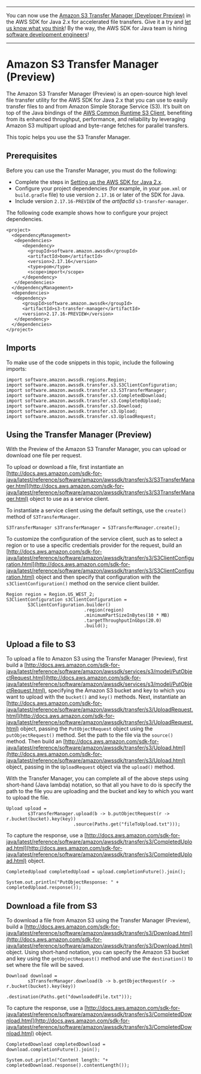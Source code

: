 --------

You can now use the [Amazon S3 Transfer Manager \(Developer Preview\)](https://bit.ly/2WQebiP) in the AWS SDK for Java 2\.x for accelerated file transfers\. Give it a try and [let us know what you think](https://bit.ly/3zT1YYM)\! By the way, the AWS SDK for Java team is hiring [software development engineers](https://github.com/aws/aws-sdk-java-v2/issues/3156)\!

--------

# Amazon S3 Transfer Manager \(Preview\)<a name="transfer-manager"></a>

The Amazon S3 Transfer Manager \(Preview\) is an open\-source high level file transfer utility for the AWS SDK for Java 2\.x that you can use to easily transfer files to and from Amazon Simple Storage Service \(S3\)\. It’s built on top of the Java bindings of the [AWS Common Runtime S3 Client](https://github.com/awslabs/aws-crt-java), benefiting from its enhanced throughput, performance, and reliability by leveraging Amazon S3 multipart upload and byte\-range fetches for parallel transfers\.

This topic helps you use the S3 Transfer Manager\.

## Prerequisites<a name="transfer-manager-prerequisites"></a>

Before you can use the Transfer Manager, you must do the following:
+ Complete the steps in [Setting up the AWS SDK for Java 2\.x](setup.md)\.
+ Configure your project dependencies \(for example, in your `pom.xml` or `build.gradle` file\) to use version `2.17.16` or later of the SDK for Java\.
+ Include version `2.17.16-PREVIEW` of the *artifactId* `s3-transfer-manager`\.

The following code example shows how to configure your project dependencies\.

```
<project>
  <dependencyManagement>
   <dependencies>
      <dependency>
        <groupId>software.amazon.awssdk</groupId>
        <artifactId>bom</artifactId>
        <version>2.17.16</version>
        <type>pom</type>
        <scope>import</scope>
      </dependency>
   </dependencies>
  </dependencyManagement>
  <dependencies>
   <dependency>
      <groupId>software.amazon.awssdk</groupId>
      <artifactId>s3-transfer-manager</artifactId>
      <version>2.17.16-PREVIEW</version>
   </dependency>
  </dependencies>
</project>
```

## Imports<a name="transfer-manager-imports"></a>

To make use of the code snippets in this topic, include the following imports:

```
import software.amazon.awssdk.regions.Region;
import software.amazon.awssdk.transfer.s3.S3ClientConfiguration;
import software.amazon.awssdk.transfer.s3.S3TransferManager;
import software.amazon.awssdk.transfer.s3.CompletedDownload;
import software.amazon.awssdk.transfer.s3.CompletedUpload;
import software.amazon.awssdk.transfer.s3.Download;
import software.amazon.awssdk.transfer.s3.Upload;
import software.amazon.awssdk.transfer.s3.UploadRequest;
```

## Using the Transfer Manager \(Preview\)<a name="transfer-manager-using"></a>

With the Preview of the Amazon S3 Transfer Manager, you can upload or download one file per request\.

To upload or download a file, first instantiate an [http://docs.aws.amazon.com/sdk-for-java/latest/reference/software/amazon/awssdk/transfer/s3/S3TransferManager.html](http://docs.aws.amazon.com/sdk-for-java/latest/reference/software/amazon/awssdk/transfer/s3/S3TransferManager.html) object to use as a service client\.

To instantiate a service client using the default settings, use the `create()` method of `S3TransferManager`\.

```
S3TransferManager s3TransferManager = S3TransferManager.create();
```

To customize the configuration of the service client, such as to select a region or to use a specific credentials provider for the request, build an [http://docs.aws.amazon.com/sdk-for-java/latest/reference/software/amazon/awssdk/transfer/s3/S3ClientConfiguration.html](http://docs.aws.amazon.com/sdk-for-java/latest/reference/software/amazon/awssdk/transfer/s3/S3ClientConfiguration.html) object and then specify that configuration with the `s3ClientConfiguration()` method on the service client builder\.

```
Region region = Region.US_WEST_2;
S3ClientConfiguration s3ClientConfiguration =
        S3ClientConfiguration.builder()
                             .region(region)
                             .minimumPartSizeInBytes(10 * MB)
                             .targetThroughputInGbps(20.0)
                             .build();
```

## Upload a file to S3<a name="transfer-manager-upload"></a>

To upload a file to Amazon S3 using the Transfer Manager \(Preview\), first build a [http://docs.aws.amazon.com/sdk-for-java/latest/reference/software/amazon/awssdk/services/s3/model/PutObjectRequest.html](http://docs.aws.amazon.com/sdk-for-java/latest/reference/software/amazon/awssdk/services/s3/model/PutObjectRequest.html), specifying the Amazon S3 bucket and key to which you want to upload with the `bucket()` and `key()` methods\. Next, instantiate an [http://docs.aws.amazon.com/sdk-for-java/latest/reference/software/amazon/awssdk/transfer/s3/UploadRequest.html](http://docs.aws.amazon.com/sdk-for-java/latest/reference/software/amazon/awssdk/transfer/s3/UploadRequest.html) object, passing the `PutObjectRequest` object using the `putObjectRequest()` method\. Set the path to the file via the `source()` method\. Then build an [http://docs.aws.amazon.com/sdk-for-java/latest/reference/software/amazon/awssdk/transfer/s3/Upload.html](http://docs.aws.amazon.com/sdk-for-java/latest/reference/software/amazon/awssdk/transfer/s3/Upload.html) object, passing in the `UploadRequest` object via the `upload()` method\.

With the Transfer Manager, you can complete all of the above steps using short\-hand \(Java lambda\) notation, so that all you have to do is specify the path to the file you are uploading and the bucket and key to which you want to upload the file\.

```
Upload upload =
        s3TransferManager.upload(b -> b.putObjectRequest(r -> r.bucket(bucket).key(key))
                         .source(Paths.get("fileToUpload.txt")));
```

To capture the response, use a [http://docs.aws.amazon.com/sdk-for-java/latest/reference/software/amazon/awssdk/transfer/s3/CompletedUpload.html](http://docs.aws.amazon.com/sdk-for-java/latest/reference/software/amazon/awssdk/transfer/s3/CompletedUpload.html) object\.

```
CompletedUpload completedUpload = upload.completionFuture().join();

System.out.println("PutObjectResponse: " + completedUpload.response());
```

## Download a file from S3<a name="transfer-manager-download"></a>

To download a file from Amazon S3 using the Transfer Manager \(Preview\), build a [http://docs.aws.amazon.com/sdk-for-java/latest/reference/software/amazon/awssdk/transfer/s3/Download.html](http://docs.aws.amazon.com/sdk-for-java/latest/reference/software/amazon/awssdk/transfer/s3/Download.html) object\. Using short\-hand notation, you can specify the Amazon S3 bucket and key using the `getObjectRequest()` method and use the `destination()` to set where the file will be saved\.

```
Download download =
        s3TransferManager.download(b -> b.getObjectRequest(r -> r.bucket(bucket).key(key))
                         .destination(Paths.get("downloadedFile.txt")));
```

To capture the response, use a [http://docs.aws.amazon.com/sdk-for-java/latest/reference/software/amazon/awssdk/transfer/s3/CompletedDownload.html](http://docs.aws.amazon.com/sdk-for-java/latest/reference/software/amazon/awssdk/transfer/s3/CompletedDownload.html) object\.

```
CompletedDownload completedDownload = download.completionFuture().join();

System.out.println("Content length: "+ completedDownload.response().contentLength());
```